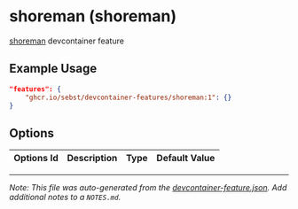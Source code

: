
# shoreman (shoreman)

[shoreman](https://github.com/chrismytton/shoreman) devcontainer feature

## Example Usage

```json
"features": {
    "ghcr.io/sebst/devcontainer-features/shoreman:1": {}
}
```

## Options

| Options Id | Description | Type | Default Value |
|-----|-----|-----|-----|




---

_Note: This file was auto-generated from the [devcontainer-feature.json](https://github.com/sebst/devcontainer-features/blob/main/src/shoreman/devcontainer-feature.json).  Add additional notes to a `NOTES.md`._
